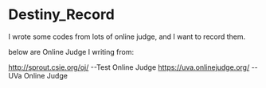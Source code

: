 # Destiny_Record
I wrote some codes from lots of online judge, and I want to record them.

below are Online Judge I writing from:

http://sprout.csie.org/oj/ --Test Online Judge
https://uva.onlinejudge.org/ --UVa Online Judge
